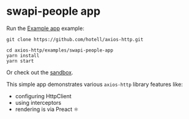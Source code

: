 # swapi-people app

Run the [Example app](.) example:

```
git clone https://github.com/hotell/axios-http.git

cd axios-http/examples/swapi-people-app
yarn install
yarn start
```

Or check out the [sandbox](https://codesanbox.io/).

This simple app demonstrates various `axios-http` library features like:

- configuring HttpClient
- using interceptors
- rendering is via Preact ⚛️
